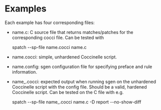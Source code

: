 Examples
==============

Each example has four corresponding files:

 - name.c: C source file that returns matches/patches for the corresponding cocci file. Can be tested with

    spatch --sp-file name.cocci name.c

 - name.cocci: simple, unhardened Coccinelle script.
 - name.config: sgen configuration file for specifying preface and rule information.
 - name_.cocci: expected output when running sgen on the unhardened Coccinelle script with the config file. Should be a valid, hardened Coccinelle script. Can be tested on the C file with e.g.

    spatch --sp-file name\_.cocci name.c -D report --no-show-diff

